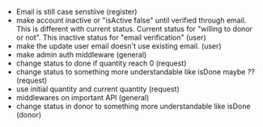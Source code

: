 - Email is still case senstiive (register)
- make account inactive or "isActive false" until verified through email. This is different with current status. Current status for "willing to donor or not". This inactive status for "email verification" (user)
- make the update user email doesn't use existing email. (user)
- make admin auth middleware (general)
- change status to done if quantity reach 0 (request)
- change status to something more understandable like isDone maybe ?? (request)
- use initial quantity and current quantity (request)
- middlewares on important API (general)
- change status in donor to something more understandable like isDone (donor)
